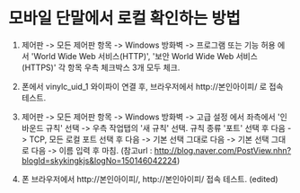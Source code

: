 # 모바일 단말에서 로컬 확인하는 방법

1. 제어판 -> 모든 제어판 항목 -> Windows 방화벽 -> 프로그램 또는 기능 허용 에서
'World Wide Web 서비스(HTTP)', '보안 World Wide Web 서비스(HTTPS)' 각 항목 우측 체크박스 3개 모두 체크.

2. 폰에서 vinylc_uid_1 와이파이 연결 후, 브라우저에서 http://본인아이피/ 로 접속 테스트.

3. 제어판 -> 모든 제어판 항목 -> Windows 방화벽 -> 고급 설정 에서
좌측에서 '인바운드 규칙' 선택 -> 우측 작업탭의 '새 규칙' 선택.
규칙 종류 '포트' 선택 후 다음 -> TCP, 모든 로컬 포트 선택 후 다음 -> 기본 선택 그대로 다음 -> 기본 선택 그대로 다음 -> 이름 입력 후 마침.
(참고url : http://blog.naver.com/PostView.nhn?blogId=skykingkjs&logNo=150146042224)

4. 폰 브라우저에서 http://본인아이피/, http://본인아이피/ 접속 테스트. (edited) 
